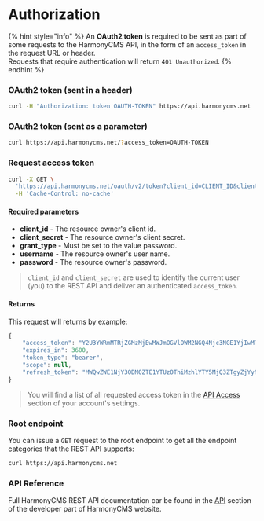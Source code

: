# Authorization

{% hint style="info" %}
An **OAuth2 token** is required to be sent as part of some requests to the HarmonyCMS API, in the form of an `access_token` in the request URL or header.  
Requests that require authentication will return `401 Unauthorized`.
{% endhint %}

### **OAuth2 token \(sent in a header\)**

```bash
curl -H "Authorization: token OAUTH-TOKEN" https://api.harmonycms.net
```

### **OAuth2 token \(sent as a parameter\)**

```bash
curl https://api.harmonycms.net/?access_token=OAUTH-TOKEN
```

### Request access token

```bash
curl -X GET \
  'https://api.harmonycms.net/oauth/v2/token?client_id=CLIENT_ID&client_secret=CLIENT_SECRET&grant_type=password&username=USERNAME&password=PASSWORD' \
  -H 'Cache-Control: no-cache'
```

#### **Required parameters**

* **client\_id** - The resource owner's client id.
* **client\_secret** - The resource owner's client secret.
* **grant\_type** - Must be set to the value password.
* **username** - The resource owner's user name.
* **password** - The resource owner's password.

> `client_id` and `client_secret` are used to identify the current user \(you\) to the REST API and deliver an authenticated `access_token`.

#### Returns

This request will returns by example:

```javascript
{
    "access_token": "Y2U3YWRmMTRjZGMzMjEwMWJmOGVlOWM2NGQ4Njc3NGE1YjIwMTVjODc3NDFiOGZlZWIzZTBjZWE3ZmQyMDU3Yw",
    "expires_in": 3600,
    "token_type": "bearer",
    "scope": null,
    "refresh_token": "MWQwZWE1NjY3ODM0ZTE1YTUzOThiMzhlYTY5MjQ3ZTgyZjYyNmMyZTRlZWQ4OTY0NTFjNjg3NzkwYmU5Y2Y4NQ"
}
```

> You will find a list of all requested access token in the [API Access](https://account.harmonycms.net/settings/api) section of your account's settings.

### Root endpoint

You can issue a `GET` request to the root endpoint to get all the endpoint categories that the REST API supports:

```bash
curl https://api.harmonycms.net
```

### API Reference

Full HarmonyCMS REST API documentation car be found in the [API](https://developer.harmonycms.net/api) section of the developer part of HarmonyCMS website.

